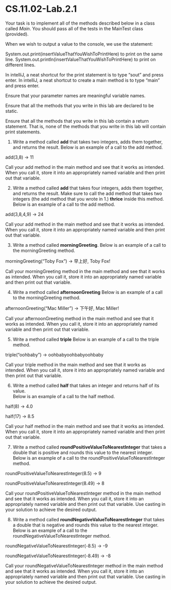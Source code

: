# CS.11.02-Lab.2.1

Your task is to implement all of the methods described below in a class called *Main*.
You should pass all of the tests in the MainTest class (provided).

When we wish to output a value to the console, we use the statement:

System.out.print(insertValueThatYouWishToPrintHere) to print on the same line.
System.out.println(insertValueThatYouWishToPrintHere) to print on different lines.

In intelliJ, a neat shortcut for the print statement is to type “sout” and press enter.
In intelliJ, a neat shortcut to create a main method is to type “main” and press enter.	

Ensure that your parameter names are meaningful variable names.

Ensure that all the methods that you write in this lab are declared to be static. 

Ensure that all the methods that you write in this lab contain a return statement. That is, none of the methods that you write in this lab will contain print statements. 

1. Write a method called <b>add</b> that takes two integers, adds them together, and returns the result. 
Below is an example of a call to the add method.

add(3,8) → 11	

Call your add method in the main method and see that it works as intended. When you call it, store it into an appropriately named variable and then print out that variable. 

2. Write a method called <b>add</b> that takes four integers, adds them together, and returns the result. Make sure to call the add method that takes two integers (the add method that you wrote in 1.) <b>thrice</b> inside this method.
Below is an example of a call to the add method.

add(3,8,4,9) → 24	

Call your add method in the main method and see that it works as intended. When you call it, store it into an appropriately named variable and then print out that variable. 

3. Write a method called <b>morningGreeting</b>. 
Below is an example of a call to the morningGreeting method.

morningGreeting(“Toby Fox”) → 早上好, Toby Fox!		

Call your morningGreeting method in the main method and see that it works as intended.	 When you call it, store it into an appropriately named variable and then print out that variable. 

4. Write a method called <b>afternoonGreeting</b>
Below is an example of a call to the morningGreeting method.

afternoonGreeting(“Mac Miller”) → 下午好, Mac Miller!	

Call your afternoonGreeting method in the main method and see that it works as intended. When you call it, store it into an appropriately named variable and then print out that variable.

5. Write a method called <b>triple</b>
Below is an example of a call to the triple method.

triple(“oohbaby”) → oohbabyoohbabyoohbaby	

Call your triple method in the main method and see that it works as intended. When you call it, store it into an appropriately named variable and then print out that variable. 

6. Write a method called <b>half</b> that takes an integer and returns half of its value.  
Below is an example of a call to the half method.

half(8) → 4.0

half(17) → 8.5	

Call your half method in the main method and see that it works as intended. When you call it, store it into an appropriately named variable and then print out that variable.  

7. Write a method called <b>roundPositiveValueToNearestInteger</b> that takes a double that is positive and rounds this value to the nearest integer. 
Below is an example of a call to the roundPositiveValueToNearestInteger method.

roundPositiveValueToNearestInteger(8.5) → 9

roundPositiveValueToNearestInteger(8.49) → 8	

Call your roundPositiveValueToNearestInteger method in the main method and see that it works as intended. When you call it, store it into an appropriately named variable and then print out that variable. Use casting in your solution to achieve the desired output. 

8. Write a method called <b>roundNegativeValueToNearestInteger</b> that takes a double that is negative and rounds this value to the nearest integer.
Below is an example of a call to the roundNegativeValueToNearestInteger method.

roundNegativeValueToNearestInteger(-8.5) → -9

roundNegativeValueToNearestInteger(-8.49) → -8	

Call your roundNegativeValueToNearestInteger method in the main method and see that it works as intended. When you call it, store it into an appropriately named variable and then print out that variable. Use casting in your solution to achieve the desired output. 
